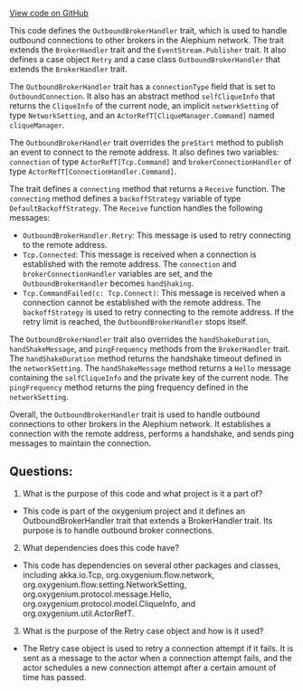 [View code on GitHub](https://github.com/oxygenium/oxygenium/flow/src/main/scala/org/oxygenium/flow/network/broker/OutboundBrokerHandler.scala)

This code defines the `OutboundBrokerHandler` trait, which is used to handle outbound connections to other brokers in the Alephium network. The trait extends the `BrokerHandler` trait and the `EventStream.Publisher` trait. It also defines a case object `Retry` and a case class `OutboundBrokerHandler` that extends the `BrokerHandler` trait.

The `OutboundBrokerHandler` trait has a `connectionType` field that is set to `OutboundConnection`. It also has an abstract method `selfCliqueInfo` that returns the `CliqueInfo` of the current node, an implicit `networkSetting` of type `NetworkSetting`, and an `ActorRefT[CliqueManager.Command]` named `cliqueManager`.

The `OutboundBrokerHandler` trait overrides the `preStart` method to publish an event to connect to the remote address. It also defines two variables: `connection` of type `ActorRefT[Tcp.Command]` and `brokerConnectionHandler` of type `ActorRefT[ConnectionHandler.Command]`.

The trait defines a `connecting` method that returns a `Receive` function. The `connecting` method defines a `backoffStrategy` variable of type `DefaultBackoffStrategy`. The `Receive` function handles the following messages:

- `OutboundBrokerHandler.Retry`: This message is used to retry connecting to the remote address.
- `Tcp.Connected`: This message is received when a connection is established with the remote address. The `connection` and `brokerConnectionHandler` variables are set, and the `OutboundBrokerHandler` becomes `handShaking`.
- `Tcp.CommandFailed(c: Tcp.Connect)`: This message is received when a connection cannot be established with the remote address. The `backoffStrategy` is used to retry connecting to the remote address. If the retry limit is reached, the `OutboundBrokerHandler` stops itself.

The `OutboundBrokerHandler` trait also overrides the `handShakeDuration`, `handShakeMessage`, and `pingFrequency` methods from the `BrokerHandler` trait. The `handShakeDuration` method returns the handshake timeout defined in the `networkSetting`. The `handShakeMessage` method returns a `Hello` message containing the `selfCliqueInfo` and the private key of the current node. The `pingFrequency` method returns the ping frequency defined in the `networkSetting`.

Overall, the `OutboundBrokerHandler` trait is used to handle outbound connections to other brokers in the Alephium network. It establishes a connection with the remote address, performs a handshake, and sends ping messages to maintain the connection.
## Questions: 
 1. What is the purpose of this code and what project is it a part of?
- This code is part of the oxygenium project and it defines an OutboundBrokerHandler trait that extends a BrokerHandler trait. Its purpose is to handle outbound broker connections.

2. What dependencies does this code have?
- This code has dependencies on several other packages and classes, including akka.io.Tcp, org.oxygenium.flow.network, org.oxygenium.flow.setting.NetworkSetting, org.oxygenium.protocol.message.Hello, org.oxygenium.protocol.model.CliqueInfo, and org.oxygenium.util.ActorRefT.

3. What is the purpose of the Retry case object and how is it used?
- The Retry case object is used to retry a connection attempt if it fails. It is sent as a message to the actor when a connection attempt fails, and the actor schedules a new connection attempt after a certain amount of time has passed.